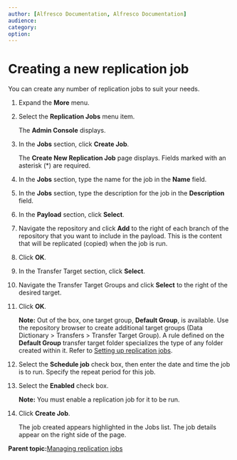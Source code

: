 ```yaml
---
author: [Alfresco Documentation, Alfresco Documentation]
audience: 
category: 
option: 
---
```


# Creating a new replication job

You can create any number of replication jobs to suit your needs.

1.  Expand the **More** menu.

2.  Select the **Replication Jobs** menu item.

    The **Admin Console** displays.

3.  In the **Jobs** section, click **Create Job**.

    The **Create New Replication Job** page displays. Fields marked with an asterisk \(\*\) are required.

4.  In the **Jobs** section, type the name for the job in the **Name** field.

5.  In the **Jobs** section, type the description for the job in the **Description** field.

6.  In the **Payload** section, click **Select**.

7.  Navigate the repository and click **Add** to the right of each branch of the repository that you want to include in the payload. This is the content that will be replicated \(copied\) when the job is run.

8.  Click **OK**.

9.  In the Transfer Target section, click **Select**.

10. Navigate the Transfer Target Groups and click **Select** to the right of the desired target.

11. Click **OK**.

    **Note:** Out of the box, one target group, **Default Group**, is available. Use the repository browser to create additional target groups \(Data Dictionary \> Transfers \> Transfer Target Group\). A rule defined on the **Default Group** transfer target folder specializes the type of any folder created within it. Refer to [Setting up replication jobs](../concepts/adminconsole-replication-config.md).

12. Select the **Schedule job** check box, then enter the date and time the job is to run. Specify the repeat period for this job.

13. Select the **Enabled** check box.

    **Note:** You must enable a replication job for it to be run.

14. Click **Create Job**.

    The job created appears highlighted in the Jobs list. The job details appear on the right side of the page.


**Parent topic:**[Managing replication jobs](../concepts/adminconsole-replication-intro.md)

